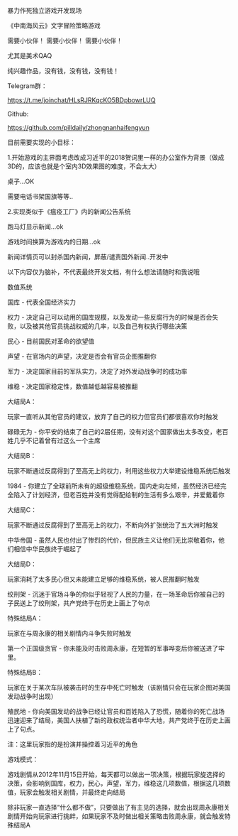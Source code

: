 暴力作死独立游戏开发现场



《中南海风云》文字冒险策略游戏



需要小伙伴！ 需要小伙伴！ 需要小伙伴！

尤其是美术QAQ

纯兴趣作品，没有钱，没有钱，没有钱！





Telegram群：

https://t.me/joinchat/HLsRJRKqcKO5BDpbowrLUQ



Github:

https://github.com/pilldaily/zhongnanhaifengyun



目前需要实现的小目标：



1.开始游戏的主界面考虑改成习近平的2018贺词里一样的办公室作为背景（做成3D的，应该也就是个室内3D效果图的难度，不会太大）

桌子...OK

需要电话书架国旗等等..



2.实现类似于《瘟疫工厂》内的新闻公告系统

跑马灯显示新闻...ok

游戏时间换算为游戏内的日期...ok

新闻详情页可以封杀国内新闻，屏蔽/谴责国外新闻..开发中



以下内容仅为脑补，不代表最终开发文档，有什么想法请随时和我说哦



数值系统

国库 - 代表全国经济实力

权力 - 决定自己可以动用的国库规模，以及发动一些反腐行为的时候是否会失败，以及被其他官员挑战权威的几率，以及自己有权执行哪些决策

民心 - 目前国民对革命的欲望值

声望 - 在官场内的声望，决定是否会有官员企图推翻你

军力 - 决定国家目前的军队实力，决定了对外发动战争时的成功率

维稳 - 决定国家稳定性，数值越低越容易被推翻

大结局A：

玩家一直听从其他官员的建议，放弃了自己的权力但官员们都很喜欢你时触发

碌碌无为 - 你平安的结束了自己的2届任期，没有对这个国家做出太多改变，老百姓几乎不记着曾有过这么一个主席

大结局B：

玩家不断通过反腐得到了至高无上的权力，利用这些权力大举建设维稳系统后触发

1984 - 你建立了全球前所未有的超级维稳系统，国内走向左倾，虽然经济已经完全陷入了计划经济，但老百姓并没有觉得配给制的生活有多么艰辛，并爱戴着你

大结局C：

玩家不断通过反腐得到了至高无上的权力，不断向外扩张统治了五大洲时触发

中华帝国 - 虽然人民也付出了惨烈的代价，但民族主义让他们无比崇敬着你，他们相信中华民族终于崛起了

大结局D：

玩家消耗了太多民心但又未能建立足够的维稳系统，被人民推翻时触发

绞刑架 - 沉迷于官场斗争的你似乎轻视了人民的力量，在一场革命后你被自己的子民送上了绞刑架，共产党终于在历史上画上了句点

特殊结局A：

玩家在与周永康的相关剧情内斗争失败时触发

第一个正国级贪官 - 你未能及时击败周永康，在短暂的军事哗变后你被送进了牢里。

特殊结局B：

玩家在关于某次车队被袭击时的生存中死亡时触发（该剧情只会在玩家企图对美国发动战争时出现）

殖民地 - 你向美国发动的战争已经让官员和百姓陷入了恐慌，随着你的死亡战场迅速迎来了结局，美国人扶植了新的政权统治者中华大地，共产党终于在历史上画上了句点。

注：这里玩家指的是扮演并操控着习近平的角色

游戏模式：

游戏剧情从2012年11月15日开始，每天都可以做出一项决策，根据玩家旋选择的决策，会影响到国库，权力，民心，声望，军力，维稳这几项数值，根据这几项数值，玩家会触发相关剧情，并最终走向结局

除非玩家一直选择“什么都不做”，只要做出了有主见的选择，就会出现周永康相关剧情开始向玩家进行挑衅，如果玩家不及时做出相关策略击败周永康，就会触发特殊结局A